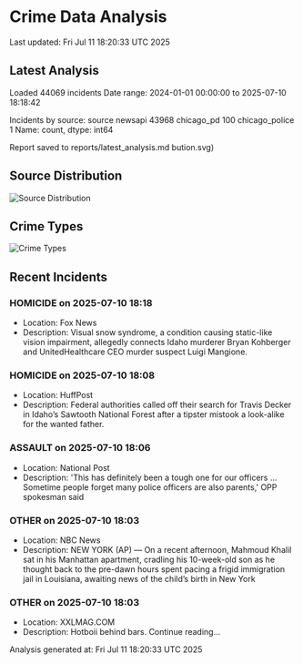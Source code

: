 # Crime Data Analysis
Last updated: Fri Jul 11 18:20:33 UTC 2025

## Latest Analysis

Loaded 44069 incidents
Date range: 2024-01-01 00:00:00 to 2025-07-10 18:18:42

Incidents by source:
source
newsapi           43968
chicago_pd          100
chicago_police        1
Name: count, dtype: int64

Report saved to reports/latest_analysis.md
bution.svg)

## Source Distribution
![Source Distribution](images/source_distribution.svg)

## Crime Types
![Crime Types](images/crime_types.svg)

## Recent Incidents

### HOMICIDE on 2025-07-10 18:18
- Location: Fox News
- Description: Visual snow syndrome, a condition causing static-like vision impairment, allegedly connects Idaho murderer Bryan Kohberger and UnitedHealthcare CEO murder suspect Luigi Mangione.


### HOMICIDE on 2025-07-10 18:08
- Location: HuffPost
- Description: Federal authorities called off their search for Travis Decker in Idaho’s Sawtooth National Forest after a tipster mistook a look-alike for the wanted father.


### ASSAULT on 2025-07-10 18:06
- Location: National Post
- Description: 'This has definitely been a tough one for our officers ... Sometime people forget many police officers are also parents,' OPP spokesman said


### OTHER on 2025-07-10 18:03
- Location: NBC News
- Description: NEW YORK (AP) — On a recent afternoon, Mahmoud Khalil sat in his Manhattan apartment, cradling his 10-week-old son as he thought back to the pre-dawn hours spent pacing a frigid immigration jail in Louisiana, awaiting news of the child’s birth in New York


### OTHER on 2025-07-10 18:03
- Location: XXLMAG.COM
- Description: Hotboii behind bars. Continue reading…

Analysis generated at: Fri Jul 11 18:20:33 UTC 2025
